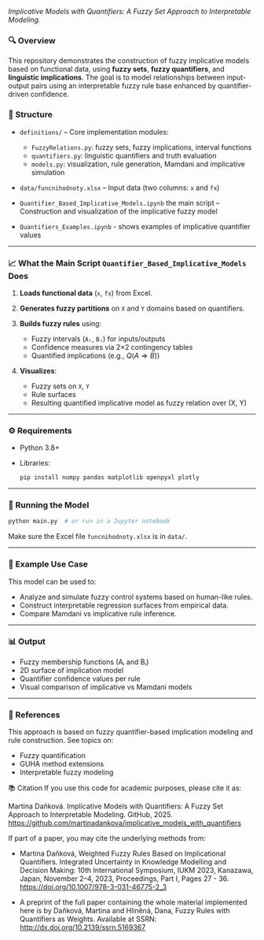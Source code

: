 *Implicative Models with Quantifiers: A Fuzzy Set Approach to Interpretable Modeling.*

### 🔍 Overview

This repository demonstrates the construction of fuzzy implicative models based on functional data, using **fuzzy sets**, **fuzzy quantifiers**, and **linguistic implications**. The goal is to model relationships between input-output pairs using an interpretable fuzzy rule base enhanced by quantifier-driven confidence.

### 📂 Structure

* `definitions/` – Core implementation modules:

  * `FuzzyRelations.py`: fuzzy sets, fuzzy implications, interval functions
  * `quantifiers.py`: linguistic quantifiers and truth evaluation
  * `models.py`: visualization, rule generation, Mamdani and implicative simulation
* `data/funcnihodnoty.xlsx` – Input data (two columns: `x` and `fx`)
* `Quantifier_Based_Implicative_Models.ipynb` the main script – Construction and visualization of the implicative fuzzy model
* `Quantifiers_Examples.ipynb` - shows examples of implicative quantifier values 
---

### 📈 What the Main Script `Quantifier_Based_Implicative_Models` Does

1. **Loads functional data** (`x`, `fx`) from Excel.
2. **Generates fuzzy partitions** on `X` and `Y` domains based on quantifiers.
3. **Builds fuzzy rules** using:

   * Fuzzy intervals (`Aᵢ`, `Bᵢ`) for inputs/outputs
   * Confidence measures via 2×2 contingency tables
   * Quantified implications (e.g., $Q(A \Rightarrow B)$)
4. **Visualizes**:

   * Fuzzy sets on `X`, `Y`
   * Rule surfaces
   * Resulting quantified implicative model as fuzzy relation over (X, Y)

---

### ⚙️ Requirements

* Python 3.8+
* Libraries:

  ```bash
  pip install numpy pandas matplotlib openpyxl plotly
  ```

---

### 🚀 Running the Model

```bash
python main.py  # or run in a Jupyter notebook
```

Make sure the Excel file `funcnihodnoty.xlsx` is in `data/`.

---

### 🧠 Example Use Case

This model can be used to:

* Analyze and simulate fuzzy control systems based on human-like rules.
* Construct interpretable regression surfaces from empirical data.
* Compare Mamdani vs implicative rule inference.

---

### 📊 Output

* Fuzzy membership functions (Aᵢ and Bᵢ)
* 2D surface of implication model
* Quantifier confidence values per rule
* Visual comparison of implicative vs Mamdani models

---

### 🧩 References

This approach is based on fuzzy quantifier-based implication modeling and rule construction. See topics on:

* Fuzzy quantification
* GUHA method extensions
* Interpretable fuzzy modeling

📚 Citation
If you use this code for academic purposes, please cite it as:

Martina Daňková. Implicative Models with Quantifiers: A Fuzzy Set Approach to Interpretable Modeling. GitHub, 2025. https://github.com/martinadankova/implicative_models_with_quantifiers

If part of a paper, you may cite the underlying methods from:

* Martina Daňková, Weighted Fuzzy Rules Based on Implicational Quantifiers.
Integrated Uncertainty in Knowledge Modelling and Decision Making: 10th International Symposium, IUKM 2023, Kanazawa, Japan, November 2–4, 2023, Proceedings, Part I, Pages 27 - 36.
https://doi.org/10.1007/978-3-031-46775-2_3

* A preprint of the full paper containing the whole material implemented here is by
Daňková, Martina and Hliněná, Dana, Fuzzy Rules with Quantifiers as Weights. Available at SSRN: http://dx.doi.org/10.2139/ssrn.5169367
